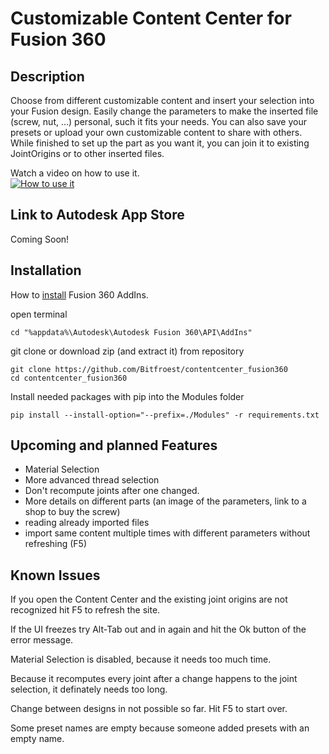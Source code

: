 # Customizable Content Center for Fusion 360

## Description
Choose from different customizable content and insert your selection into your Fusion design. Easily change the parameters to make the inserted file (screw, nut, ...) personal, such it fits your needs. You can also save your presets or upload your own customizable content to share with others. While finished to set up the part as you want it, you can join it to existing JointOrigins or to other inserted files.

Watch a video on how to use it.  
[![How to use it](https://img.youtube.com/vi/M53IOyPjaKE/0.jpg)](https://www.youtube.com/watch?v=M53IOyPjaKE)

## Link to Autodesk App Store
Coming Soon!

## Installation

How to [install](https://knowledge.autodesk.com/support/fusion-360/troubleshooting/caas/sfdcarticles/sfdcarticles/How-to-install-an-ADD-IN-and-Script-in-Fusion-360.html) Fusion 360 AddIns. 

open terminal

```
cd "%appdata%\Autodesk\Autodesk Fusion 360\API\AddIns"
```
git clone or download zip (and extract it) from repository
```
git clone https://github.com/Bitfroest/contentcenter_fusion360
cd contentcenter_fusion360
```
Install needed packages with pip into the Modules folder
```
pip install --install-option="--prefix=./Modules" -r requirements.txt
```

## Upcoming and planned Features
- Material Selection
- More advanced thread selection
- Don't recompute joints after one changed.
- More details on different parts (an image of the parameters, link to a shop to buy the screw)
- reading already imported files
- import same content multiple times with different parameters without refreshing (F5)

## Known Issues
If you open the Content Center and the existing joint origins are not recognized hit F5 to refresh the site.

If the UI freezes try Alt-Tab out and in again and hit the Ok button of the error message.

Material Selection is disabled, because it needs too much time.

Because it recomputes every joint after a change happens to the joint selection, it definately needs too long.

Change between designs in not possible so far. Hit F5 to start over.

Some preset names are empty because someone added presets with an empty name.




